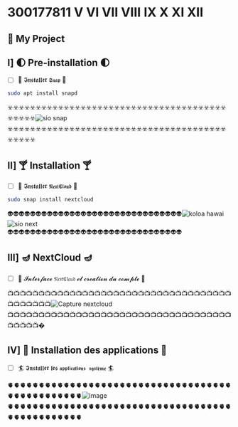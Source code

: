 # 300177811      Ⅴ Ⅵ Ⅶ Ⅷ Ⅸ Ⅹ Ⅺ Ⅻ

## :boxing_glove: My Project 

## Ⅰ] 🌓 Pre-installation 🌓

- [ ] 🐉 𝕴𝖓𝖘𝖙𝖆𝖑𝖑𝖊𝖗 `𝕾𝖓𝖆𝖕` 🐉

```bash
sudo apt install snapd
```
☣️☣️☣️☣️☣️☣️☣️☣️☣️☣️☣️☣️☣️☣️☣️☣️☣️☣️☣️☣️☣️☣️☣️☣️☣️☣️☣️☣️☣️☣️☣️☣️☣️☣️☣️☣️☣️☣️☣️☣️☣️☣️☣️☣️![sio snap](https://user-images.githubusercontent.com/71027809/145953642-0ae310e7-fe75-448b-a7bb-24a4fd8dc3de.png) ☣️☣️☣️☣️☣️☣️☣️☣️☣️☣️☣️☣️☣️☣️☣️☣️☣️☣️☣️☣️☣️☣️☣️☣️☣️☣️☣️☣️☣️☣️☣️☣️☣️☣️☣️☣️☣️☣️☣️☣️☣️☣️☣️☣️

## Ⅱ] 🍸 Installation 🍸

-  [ ] 💠 𝕴𝖓𝖘𝖙𝖆𝖑𝖑𝖊𝖗 `𝕹𝖊𝖝𝖙𝕮𝖑𝖔𝖚𝖉` 💠

```bash
sudo snap install nextcloud
```
👽👽👽👽👽👽👽👽👽👽👽👽👽👽👽👽👽👽👽👽👽👽👽👽👽👽👽👽👽👽👽![koloa hawai](https://user-images.githubusercontent.com/71027809/145957300-59cc71d7-a491-45f5-b529-e7bcfbc5fabf.jpg) ![sio next](https://user-images.githubusercontent.com/71027809/145955658-ff081eb6-680b-4d09-90e9-5a976e60b58d.png)                           
  👽👽👽👽👽👽👽👽👽👽👽👽👽👽👽👽👽👽👽👽👽👽👽👽👽👽👽👽👽👽👽

## Ⅲ] 🪔 NextCloud 🪔

-  [ ] 🌋 𝓘𝓷𝓽𝓮𝓻𝓯𝓪𝓬𝓮 `𝔑𝔢𝔵𝔱ℭ𝔩𝔬𝔲𝔡` 𝓮𝓽 𝓬𝓻𝓮𝓪𝓽𝓲𝓸𝓷 𝓭𝓾 𝓬𝓸𝓶𝓹𝓽𝓮 🌋

📺📺📺📺📺📺📺📺📺📺📺📺📺📺📺📺📺📺📺📺📺📺📺📺📺📺📺📺📺📺📺📺📺📺📺📺📺📺📺📺📺📺📺![Capture nextcloud](https://user-images.githubusercontent.com/71027809/145959797-2de43d8c-25f8-4af3-9e11-b0d90e4007f5.png)   
  📺📺📺📺📺📺📺📺📺📺📺📺📺📺📺📺📺📺📺📺📺📺📺📺📺📺📺📺📺📺📺📺📺📺📺📺📺📺📺📺📺�
## Ⅳ] 💝 Installation des applications 💝

-  [ ] 🏄 𝕴𝖓𝖘𝖙𝖆𝖑𝖑𝖊𝖗 𝖑𝖊𝖘 `𝖆𝖕𝖕𝖑𝖎𝖈𝖆𝖙𝖎𝖔𝖓𝖘 𝖘𝖞𝖘𝖙𝖊̀𝖒𝖊` 🏄 

🫀🫀🫀🫀🫀🫀🫀🫀🫀🫀🫀🫀🫀🫀🫀🫀🫀🫀🫀🫀🫀🫀🫀🫀🫀🫀🫀🫀🫀🫀🫀🫀🫀🫀🫀🫀🫀🫀🫀🫀🫀🫀🫀🫀🫀🫀🫀🫀![image](https://user-images.githubusercontent.com/71027809/145962885-5616d178-e5fe-4d1c-9581-a967fc75dd27.png)        
🫀🫀🫀🫀🫀🫀🫀🫀🫀🫀🫀🫀🫀🫀🫀🫀🫀🫀🫀🫀🫀🫀🫀🫀🫀🫀🫀🫀🫀🫀🫀🫀🫀🫀🫀🫀🫀🫀🫀🫀🫀🫀🫀🫀🫀🫀🫀🫀



